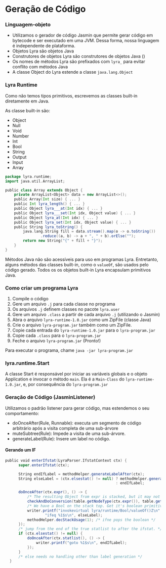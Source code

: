 # Geração de Código

### Linguagem-objeto
- Utilizamos o gerador de código Jasmin que permite gerar código em bytecode e ser executado em uma JVM. Dessa forma, nossa linguagem é independente de plataforma.
- Objetos Lyra são objetos Java
- Construtores de objetos Lyra são construtores de objetos Java (<init>)
- Os nomes de métodos Lyra são prefixados com `lyra_` para evitar conflito com métodos Java
- A classe Object do Lyra estende a classe `java.lang.Object`


### Lyra Runtime
Como não temos tipos primitivos, escrevemos as classes built-in diretamente em Java. 

As classe built-in são:
- Object
- Null
- Void
- Number
- Int
- Bool
- String
- Output
- Input
- Array

```scala
package lyra.runtime;
import java.util.ArrayList;

public class Array extends Object {
    private ArrayList<Object> data = new ArrayList<>();
    public Array(Int size) { ... }
    public Int lyra_length() { ... }
    public Object lyra___at(Int idx) { ... }
    public Object lyra___set(Int idx, Object value) { ... }
    public Object lyra_at(Int idx) { ... }
    public Object lyra_set(Int idx, Object value) { ... }
    public String lyra_toString() {
        java.lang.String fill = data.stream().map(o -> o.toString())
                .reduce((a, b) -> a + ", " + b).orElse("");
        return new String("{" + fill + "}");
    }
}
```
Métodos Java não são acessíveis para uso em programas Lyra. Entretanto, alguns métodos das classes built-in, como o `valueOf`, são usados pelo código gerado. Todos os os objetos built-in Lyra encapsulam primitivos Java.

### Como criar um programa Lyra

1. Compile o código
2. Gere um arquivo `.j` para cada classe no programa
3. Os arquivos `.j` definem classes no pacote `lyra.user`
7. Gere um arquivo `.class` a partir de cada arquivo `.j` (utilizando o Jasmin)
4. Abra o arquivo `lyra-runtime-1.0.jar` como um ZipFile (classe Java)
5. Crie o arquivo `lyra-program.jar` também como um ZipFile.
6. Copie cada entrada do `lyra-runtime-1.0.jar` para o `lyra-program.jar`
7. Copie cada `.class` para o `lyra-program.jar`
8. Feche o arquivo `lyra-program.jar` (Pronto!)

Para executar o programa, chame `java -jar lyra-program.jar`

### lyra.runtime.Start
A classe Start é responsável por iniciar as variáveis globais e o objeto Application e invocar o método `main`. Ela  é a `Main-Class` do `lyra-runtime-1.0.jar`, e, por consequência do `lyra-program.jar`


### Geração de Código (JasminListener)
Utilizamos o padrão listener para gerar código, mas estendemos o seu comportamento:
- doOnceAfter(Rule, Runnable): executa um segmento de código arbitrário após a visita completa de uma sub-árvore
- muteSubtree(Rule): Impede a visita de uma sub-árvore.
- generateLabel(Rule): Insere um label no código.


#### Gerando um IF
```scala    
public void enterIfstat(LyraParser.IfstatContext ctx) {
      super.enterIfstat(ctx);

      String endIfLabel = methodHelper.generateLabelAfter(ctx);
      String elseLabel = (ctx.elsestat() != null) ? methodHelper.generateLabel(ctx.elsestat())
                                                  : endIfLabel;

      doOnceAfter(ctx.expr(), () -> {
          /* The resulting Object from expr is stacked, but it may not be a Bool */
          checkAndDoConversion(table.getNodeType(ctx.expr()), table.getPredefinedClass("Bool"));
          /* We have a Bool on the stack top. Get it's boolean primitive and do the if */
          writer.printf("invokevirtual lyra/runtime/Bool/valueOf()Z\n" +
                  "ifeq %1$s\n", elseLabel);
          methodHelper.decStackUsage(1); /* ifne pops the boolean */
      });
      /* jump from the end of the true statlist to after the ifstat. */
      if (ctx.elsestat() != null) {
          doOnceAfter(ctx.statlist(), () -> {
              writer.printf("goto %1$s\n", endIfLabel);
          });
      }
      /* else needs no handling other than label generation */
  }

```
